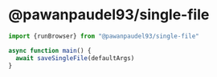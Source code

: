 # @pawanpaudel93/single-file

```ts
import {runBrowser} from "@pawanpaudel93/single-file"

async function main() {
  await saveSingleFile(defaultArgs)
}
```
